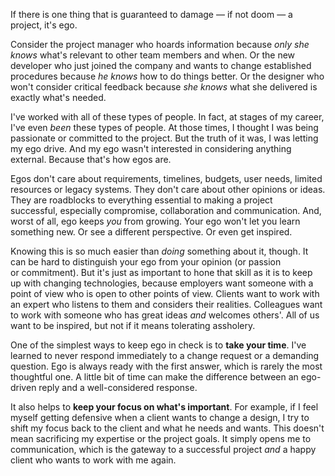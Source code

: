 

If there is one thing that is guaranteed to damage — if not doom — a project, it's ego.

Consider the project manager who hoards information because *only she knows* what's relevant to
other team members and when. Or the new developer who just joined the company and wants to change
established procedures because *he knows* how to do things better. Or the designer who won't
consider critical feedback because *she knows* what she delivered is exactly what's needed.

I've worked with all of these types of people. In fact, at stages of my career, I've
even *been* these types of people. At those times, I thought I was being passionate or
committed to the project. But the truth of it was, I was letting my ego drive. And my ego wasn't interested in
considering anything external. Because that's how egos are.

Egos don't care about requirements, timelines, budgets, user needs, limited resources or legacy systems. They
don't care about other opinions or ideas. They are roadblocks to everything essential to making a project
successful, especially compromise, collaboration and communication. And, worst of all, ego
keeps *you* from growing. Your ego won't let you learn something new. Or see a different
perspective. Or even get inspired.

Knowing this is so much easier than *doing* something about it, though. It can be hard to
distinguish your ego from your opinion (or passion or commitment). But it's just as important to hone
that skill as it is to keep up with changing technologies, because employers want someone with a point of view
who is open to other points of view. Clients want to work with an expert who listens to them and considers
their realities. Colleagues want to work with someone who has great ideas *and* welcomes others'.
All of us want to be inspired, but not if it means tolerating assholery.

One of the simplest ways to keep ego in check is to __take your time__. I've learned to never respond
immediately to a change request or a demanding question. Ego is always ready with the first answer, which is
rarely the most thoughtful one. A little bit of time can make the difference between an ego-driven reply and a
well-considered response.

It also helps to __keep your focus on what's important__. For example, if I feel myself getting defensive
when a client wants to change a design, I try to shift my focus back to the client and what he needs and
wants. This doesn't mean sacrificing my expertise or the project goals. It simply opens me to communication,
which is the gateway to a successful project *and* a happy client who wants to work with me
again.